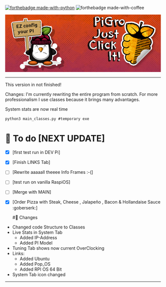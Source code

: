 [![forthebadge made-with-python](http://ForTheBadge.com/images/badges/made-with-python.svg)](https://www.python.org/)
![forthebadge made-with-coffee](https://github.com/actionschnitzel/PiGro-Aid-/blob/gh-pages/powered-by-coffee.svg)


![GUI](https://github.com/actionschnitzel/tingsandstuff/blob/main/header%20X.png)
****
This version in not finished!

Changes:
I'm currently rewriting the entire program from scratch.
For more professionalism I use classes because it brings many advantages.

System stats are now real time

```
python3 main_classes.py #temporary exe
```

#  :rocket: To do [NEXT UPDATE]

- [x] [first test run in DEV Pi]
- [x] [Finish LINKS Tab]
- [ ] [Rewrite aaaaall theeee Info Frames :-(]
- [ ] [test run on vanilla RaspiOS]
- [ ] [Merge with MAIN]
- [x] [Order Pizza with Steak, Cheese , Jalapeño , Bacon & Hollandaise Sauce :goberserk:]

  #:rocket: Changes

- Changed code Structure to Classes
- Live Stats in System Tab
  - Added IP-Address
  - Added PI Model
- Tuning Tab shows now current OverClocking
- Links:
  - Added Ubuntu
  - Added Pop_OS
  - Added RPI OS 64 Bit
- System Tab icon changed



---------------------------------------------


